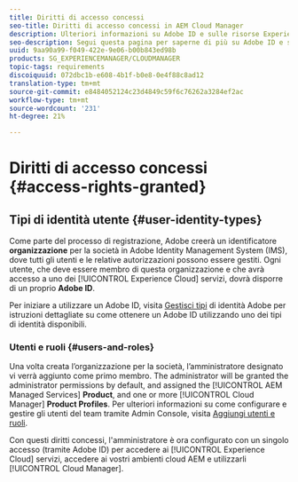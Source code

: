 ```yaml
---
title: Diritti di accesso concessi
seo-title: Diritti di accesso concessi in AEM Cloud Manager
description: Ulteriori informazioni su Adobe ID e sulle risorse Experience Cloud.
seo-description: Segui questa pagina per saperne di più su Adobe ID e sulle risorse AEM Experience Cloud.
uuid: 9aa90a99-f049-422e-9e06-b00b843ed98b
products: SG_EXPERIENCEMANAGER/CLOUDMANAGER
topic-tags: requirements
discoiquuid: 072dbc1b-e608-4b1f-b0e8-0e4f88c8ad12
translation-type: tm+mt
source-git-commit: e8484052124c23d4849c59f6c76262a3284ef2ac
workflow-type: tm+mt
source-wordcount: '231'
ht-degree: 21%

---
```



# Diritti di accesso concessi {#access-rights-granted}

## Tipi di identità utente {#user-identity-types}

Come parte del processo di registrazione, Adobe creerà un identificatore **organizzazione** per la società in Adobe Identity Management System (IMS), dove tutti gli utenti e le relative autorizzazioni possono essere gestiti. Ogni utente, che deve essere membro di questa organizzazione e che avrà accesso a uno dei [!UICONTROL Experience Cloud] servizi, dovrà disporre di un proprio **Adobe ID**.

Per iniziare a utilizzare un Adobe ID, visita [Gestisci tipi](https://helpx.adobe.com/enterprise/using/identity.html) di identità Adobe per istruzioni dettagliate su come ottenere un Adobe ID utilizzando uno dei tipi di identità disponibili.

### Utenti e ruoli {#users-and-roles}

Una volta creata l’organizzazione per la società, l’amministratore designato vi verrà aggiunto come primo membro. The administrator will be granted the administrator permissions by default, and assigned the [!UICONTROL AEM Managed Services] **Product**, and one or more [!UICONTROL Cloud Manager] **Product Profiles**. Per ulteriori informazioni su come configurare e gestire gli utenti del team tramite Admin Console, visita [Aggiungi utenti e ruoli](setting-up-users-and-roles.md).

Con questi diritti concessi, l&#39;amministratore è ora configurato con un singolo accesso (tramite Adobe ID) per accedere ai [!UICONTROL Experience Cloud] servizi, accedere ai vostri ambienti cloud AEM e utilizzarli [!UICONTROL Cloud Manager].
